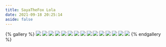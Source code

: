 ```yaml
---
title: SayaTheFox Lola
date: 2021-09-18 20:25:14
aside: false
---
```


{% gallery %}
![](https://p.pstatp.com/origin/pgc-image/03155465a95442078fb4b8bb4a36ab16)
![](https://p.pstatp.com/origin/pgc-image/0f390ffea07d4640b9eda6c5e2a29975)
![](https://p.pstatp.com/origin/pgc-image/55b1473372d24e2cac88ecfdb7dab2a5)
![](https://p.pstatp.com/origin/pgc-image/04214c607acc4ba6a08209a3341754a3)
![](https://p.pstatp.com/origin/pgc-image/cc9774e20bbd4a3dad7c84a172cadb37)
![](https://p.pstatp.com/origin/pgc-image/515344b0734e47c69ab2e32c24ef98a9)
![](https://p.pstatp.com/origin/pgc-image/098e569b498c4a25a8269df7a477c9b6)
![](https://p.pstatp.com/origin/pgc-image/2fc96b95bd34478bb111f3dcc37268f9)
![](https://p.pstatp.com/origin/pgc-image/44b1db696d6345bab47ac1ddd0d2f6bb)
![](https://p.pstatp.com/origin/pgc-image/44b1db696d6345bab47ac1ddd0d2f6bb)
![](https://p.pstatp.com/origin/pgc-image/6a3d66812c584acbb6c36f0a016867dd)
![](https://p.pstatp.com/origin/pgc-image/43938888b0a04308be81103f77888fa1)
![](https://p.pstatp.com/origin/pgc-image/bd2e8e24296944a98b6d9e5495cfc075)
![](https://p.pstatp.com/origin/pgc-image/075fc2638cd44bd8988e9e38718dca1d)
![](https://p.pstatp.com/origin/pgc-image/584880c7c0c84c429497aa9edee2e76c)
{% endgallery %}


